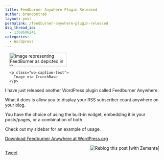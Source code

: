 ```yaml
---
title: Feedburner Anywhere Plugin Released
author: brandontreb
layout: post
permalink: /feedburner-anywhere-plugin-released
dsq_thread_id:
  - 1368606241
categories:
  - Wordpress
---
```

<div class="zemanta-img" style="margin: 1em; display: block;">
  <div class="wp-caption aligncenter" style="width: 198px">
    <a href="http://www.crunchbase.com/company/feedburner"><img title="Image representing FeedBurner as depicted in C…" src="http://www.crunchbase.com/assets/images/resized/0000/3292/3292v1-max-250x250.png" alt="Image representing FeedBurner as depicted in C…" width="188" height="44" /></a> 
    
    <p class="wp-caption-text">
      Image via CrunchBase
    </p>
  </div>
</div>

I have just released another WordPress plugin called Feedburner Anywhere.

What it does is allow you to display your RSS subscriber count anywhere on your blog.

You have the choice of using the built-in widget, embedding it in your posts/pages, or a combination of both.

Check out my sidebar for an example of usage.

[Download Feedburner Anywhere at WordPress.org][1]

<div class="zemanta-pixie" style="margin-top: 10px; height: 15px;">
  <a class="zemanta-pixie-a" title="Reblog this post [with Zemanta]" href="http://reblog.zemanta.com/zemified/a163a219-5486-4b37-b958-bc2e76dc02f2/"><img class="zemanta-pixie-img" style="border: none; float: right;" src="http://img.zemanta.com/reblog_e.png?x-id=a163a219-5486-4b37-b958-bc2e76dc02f2" alt="Reblog this post [with Zemanta]" /></a><span class="zem-script more-related pretty-attribution"></span>
</div>

<div style="">
  <a href="http://twitter.com/share" class="twitter-share-button" data-count="horizontal" data-text="Feedburner Anywhere Plugin Released" data-url="http://brandontreb.com/feedburner-anywhere-plugin-released"  data-via="brandontreb" data-related="brandontreb:">Tweet</a>
</div>

 [1]: http://wordpress.org/extend/plugins/feedburner-anywhere/